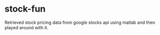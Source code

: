 # stock-fun
Retrieved stock pricing data from google stocks api using matlab and then played around with it.
